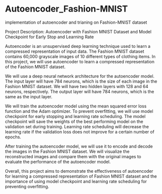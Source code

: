 # Autoencoder_Fashion-MNIST
implementation of autoencoder and trianing on Fashion-MNIST dataset

Project Description: Autoencoder with Fashion MNIST Dataset and Model Checkpoint for Early Stop and Learning Rate

Autoencoder is an unsupervised deep learning technique used to learn a compressed representation of input data. The Fashion MNIST dataset contains 60,000 grayscale images of 10 different types of clothing items. In this project, we will use autoencoder to learn a compressed representation of the Fashion MNIST dataset.

We will use a deep neural network architecture for the autoencoder model. The input layer will have 784 neurons, which is the size of each image in the Fashion MNIST dataset. We will have two hidden layers with 128 and 64 neurons, respectively. The output layer will have 784 neurons, which is the same as the input layer.

We will train the autoencoder model using the mean squared error loss function and the Adam optimizer. To prevent overfitting, we will use model checkpoint for early stopping and learning rate scheduling. The model checkpoint will save the weights of the best performing model on the validation set during training. Learning rate scheduling will decrease the learning rate if the validation loss does not improve for a certain number of epochs.

After training the autoencoder model, we will use it to encode and decode the images in the Fashion MNIST dataset. We will visualize the reconstructed images and compare them with the original images to evaluate the performance of the autoencoder model.

Overall, this project aims to demonstrate the effectiveness of autoencoder for learning a compressed representation of Fashion MNIST dataset and the importance of using model checkpoint and learning rate scheduling for preventing overfitting.



